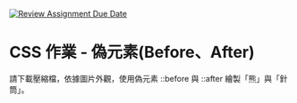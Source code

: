 [![Review Assignment Due Date](https://classroom.github.com/assets/deadline-readme-button-24ddc0f5d75046c5622901739e7c5dd533143b0c8e959d652212380cedb1ea36.svg)](https://classroom.github.com/a/DQ9NEzSy)
# CSS 作業 - 偽元素(Before、After)

請下載壓縮檔，依據圖片外觀，使用偽元素 ::before 與 ::after 繪製「熊」與「針筒」。
